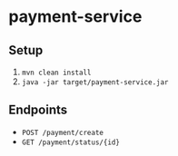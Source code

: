 # payment-service

## Setup
1. `mvn clean install`
2. `java -jar target/payment-service.jar`

## Endpoints
- `POST /payment/create`
- `GET /payment/status/{id}`
